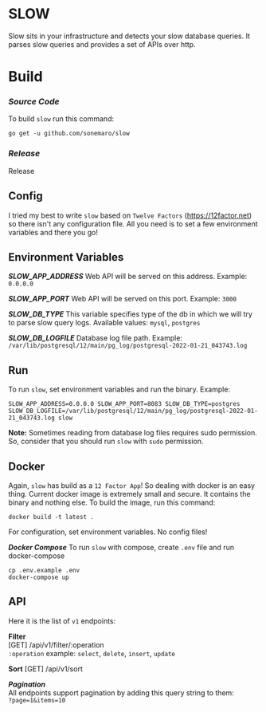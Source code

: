 # SLOW

Slow sits in your infrastructure and detects your slow database queries.
It parses slow queries and provides a set of APIs over http.

# Build
### ***Source Code***
To build `slow` run this command:
```shell
go get -u github.com/sonemaro/slow
```
### ***Release***
Release

## Config
I tried my best to write `slow` based on `Twelve Factors` (https://12factor.net) so there isn't any configuration file. All you need is to set a few environment variables and there you go!

## Environment Variables
***SLOW_APP_ADDRESS***
Web API will be served on this address. Example: `0.0.0.0`

***SLOW_APP_PORT***
Web API will be served on this port. Example: `3000`

***SLOW_DB_TYPE***
This variable specifies type of the db in which we will try to parse slow query logs.
Available values: `mysql`, `postgres`

***SLOW_DB_LOGFILE***
Database log file path. Example:
`/var/lib/postgresql/12/main/pg_log/postgresql-2022-01-21_043743.log`

## Run

To run `slow`, set environment variables and run the binary.
Example:
```shell
SLOW_APP_ADDRESS=0.0.0.0 SLOW_APP_PORT=8083 SLOW_DB_TYPE=postgres SLOW_DB_LOGFILE=/var/lib/postgresql/12/main/pg_log/postgresql-2022-01-21_043743.log slow
```

**Note:** Sometimes reading from database log files requires sudo permission. So,
consider that you should run `slow` with `sudo` permission. 

## Docker

Again, `slow` has build as a `12 Factor App`! So dealing with docker is an easy thing.
Current docker image is extremely small and secure. It contains the binary and nothing else.
To build the image, run this command:
```shell
docker build -t latest .
```
For configuration, set environment variables. No config files!

***Docker Compose***
To run `slow` with compose, create `.env` file and run docker-compose
```shell
cp .env.example .env
docker-compose up
```

## API

Here it is the list of `v1` endpoints:

**Filter**  
[GET] /api/v1/filter/:operation  
`:operation` example: `select`, `delete`, `insert`, `update`

**Sort**
[GET] /api/v1/sort  
  
***Pagination***  
All endpoints support pagination by adding this query string to them:  
`?page=1&items=10`